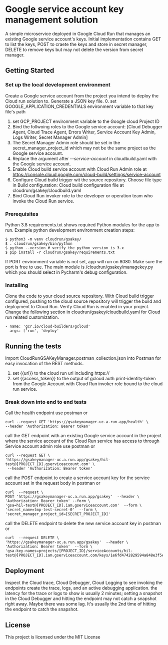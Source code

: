 # Google service account key management solution

A simple microservice deployed in Google Cloud Run that manages an
existing Google service account's keys. Initial implementation contains
GET to list the keys, POST to craete the keys and store in secret
manager, DELETE to remove keys but may not delete the version from
secret manager.

## Getting Started

### Set up the local development environment

Create a Google service account from the project you intend to deploy
the Cloud run solution to. Generate a JSON key file.
0. set GOOGLE_APPLICATION_CREDENTIALS environment variable to that key
   file's path
1. set GCP_PROJECT environment variable to the Google cloud Project ID
2. Bind the follwoing roles to the Google service account: \[Cloud
   Debugger Agent, Cloud Trace Agent, Errors Writer, Service Account Key
   Admin, Logs Writer, Secret Manager Admin\]
3. The Secret Manager Admin role should be set in the
   secret_manager_project_id which may not be the same project as the
   Google service account.
4. Replace the argument after *--service-account* in cloudbuild.yaml
   with the Google service account.
5. Enable Cloud build service account with Cloud Run Admin role at https://console.cloud.google.com/cloud-build/settings/service-account
6. Configure Cloud build trigger wit the source repository. Choose file
   type in Build configuration: Cloud build configuration file at
   cloudrun/gsakey/cloudbuild.yaml
7. Bind Cloud Run invoker role to the developer or operation team who
   invoke the Cloud Run service.

### Prerequisites

Python 3.8 requirements.txt shows required Python modules for the app to
run. Example python development environment creation steps:

```
$ python3 -m venv cloudrun/gsakey/
$ . cloudrun/gsakey/bin/python
$ python --version # verify the python version is 3.x
$ pip install -r cloudrun/gsakey/requirements.txt
```
If PORT environment variable is not set, app will run on 8080. Make sure
the port is free to use. The main module is
/cloudrun/gsakey/managekey.py which you should select in Pycharm's debug
configuration.
### Installing
Clone the code to your cloud source repository. With Cloud build trigger
configured, pushing to the cloud source repository will trigger the
build and deployment to Cloud Run. Verify Cloud Run is enabled in your
project. Change the following section in cloudrun/gsakey/cloudbuild.yaml
for Cloud run related customization.

```
- name: 'gcr.io/cloud-builders/gcloud'
  args: ['run', 'deploy'
```

## Running the tests
Import CloudRunGSAKeyManager.postman_collection.json into Postman for
easy invocation of the REST methods.
1. set {{url}} to the cloud run url including https://
2. set {{access_token}} to the output of gcloud auth
   print-identity-token from the Google Account with Cloud Run invoker
   role bound to the cloud run service.

### Break down into end to end tests

Call the health endpoint
use postman or
```
curl --request GET 'https://gsakeymanager-uc.a.run.app/health' \
--header 'Authorization: Bearer token'
```
call the GET endpoint with an existing Google service account in the
project where the service account of the Cloud Run service has access to
through Service account admin role use postman or
```
curl --request GET \
'https://gsakeymanager-uc.a.run.app/gsakey/hil-test@[PROJECT_ID].gserviceaccount.com' \
 --header 'Authorization: Bearer token'
```
call the POST endpoint to create a service account key for the service
account set in the request body in postman or
```
curl  --request \
POST 'https://gsakeymanager-uc.a.run.app/gsakey'  --header \
'Authorization: Bearer token' --form \
'gsa=hil-test@[PROJECT_ID].iam.gserviceaccount.com'  --form \
'secret_name=tmp-test-secret-0'  --form \
'secret_manager_project_id=[SECRET_PROJECT_ID]'
```
call the DELETE endpoint to delete the new service account key in
postman or
```
curl  --request DELETE \
'https://gsakeymanager-uc.a.run.app/gsakey'  --header \
'Authorization: Bearer token'  --form \
'gsa-key-names=projects/[PROJECT_ID]/serviceAccounts/hil-test@[PROJECT_ID].iam.gserviceaccount.com/keys/1e6fd4742829594a848e3f5e1e9c82872ddd54df'
```

## Deployment

Inspect the Cloud trace, Cloud Debugger, Cloud Logging to see invoking
the endpoints create the trace, logs, and an active debugging
application. the latency for the trace or logs to show is usually 2
minutes; setting a snapshot in the Cloud Debugger and hitting the
endpoint may not catch a snapshot right away. Maybe there was some lag.
It's usually the 2nd time of hitting the endpoint to catch the snapshot.

## License

This project is licensed under the MIT License